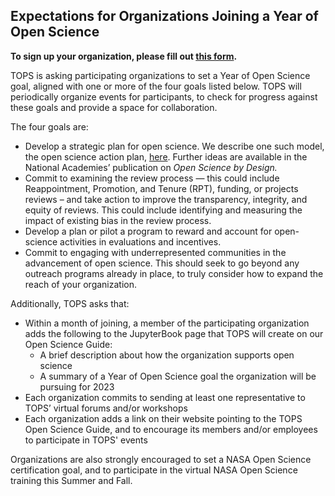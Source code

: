 ## Expectations for Organizations Joining a Year of Open Science 

**To sign up your organization, please fill out [this form](https://forms.gle/KPKaejc2WP7dm5XVA).**

TOPS is asking participating organizations to set a Year of Open Science goal, aligned with one or more of the four goals listed below. TOPS will periodically organize events for participants, to check for progress against these goals and provide a space for collaboration. 

The four goals are:
* Develop a strategic plan for open science. We describe one such model, the open science action plan, [here](https://nasa.github.io/Transform-to-Open-Science-Book/Open_Science_Cookbook/Your_Organizations_Open_Science_Journey.html#develop-governance-frameworks-and-policies-to-support-open-science-action-plans). Further ideas are available in the National Academies’ publication on *Open Science by Design.*
* Commit to examining the review process — this could include Reappointment, Promotion, and Tenure (RPT), funding, or projects reviews – and take action to improve the transparency, integrity, and equity of reviews. This could include identifying and measuring the impact of existing bias in the review process.
* Develop a plan or pilot a program to reward and account for open-science activities in evaluations and incentives.
* Commit to engaging with underrepresented communities in the advancement of open science. This should seek to go beyond any outreach programs already in place, to truly consider how to expand the reach of your organization. 

Additionally, TOPS asks that:
* Within a month of joining, a member of the participating organization adds the following to the JupyterBook page that TOPS will create on our Open Science Guide:
     * A brief description about how the organization supports open science
     * A summary of a Year of Open Science goal the organization will be pursuing for 2023
* Each organization commits to sending at least one representative to TOPS’ virtual forums and/or workshops
* Each organization adds a link on their website pointing to the TOPS Open Science Guide, and to encourage its members and/or employees to participate in TOPS' events

Organizations are also strongly encouraged to set a NASA Open Science certification goal, and to participate in the virtual NASA Open Science training this Summer and Fall.
